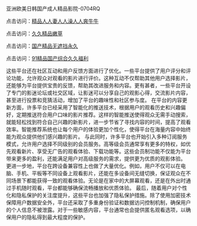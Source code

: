 亚洲欧美日韩国产成人精品影院-0704RQ

点击访问：<a href="https://vassv.pages.dev/">精品人人妻人人澡人人爽牛牛</a>

点击访问：<a href="https://gsd-agv.pages.dev/">久久精品嫩草</a>

点击访问：<a href="https://gda-c7m.pages.dev/">国产精品无遮挡永久</a>

点击访问：<a href="https://tfda.pages.dev/">91精品国产综合久久福利</a>

这些平台还在社区互动和用户反馈方面进行了优化。一些平台提供了用户评分和评论功能，允许观众对观看的影片进行评价。这种互动不仅帮助其他用户选择影片，还能够为平台提供宝贵的反馈，帮助其改进服务和内容。更有甚者，一些平台开设了专门的影迷论坛或社交区域，让影迷可以分享自己的观影心得，交流影片内容，甚至进行投票和竞猜活动，增加了平台的趣味性和社区参与度。
在平台的内容更新方面，许多平台已经采用了智能化的推送技术，根据用户的观看历史和兴趣偏好，定期推送符合用户口味的影片推荐。这样的智能推送使得观众无需手动搜索，就能轻松找到符合自己兴趣的新影片，进一步节省了寻找内容的时间，提高了观看效率。智能推荐系统也让每个用户的体验更加个性化，使得平台在海量内容中始终能为观众提供他们感兴趣的影片。
与此同时，许多平台也开始引入多种订阅服务模式，允许用户选择不同级别的会员服务。高等级会员通常享有更多的特权，如优先观看新片、享受无广告的观看体验、下载功能等。这些会员制功能不仅能为平台带来更多的盈利，还能满足用户对高级服务的需求，提供更为优质的观影体验。
更进一步地，平台在跨设备兼容性上也做了大量优化。例如，用户不仅可以在电脑、手机、平板等不同设备上观看影片，还能在多设备间无缝切换，保证观众在不同场景下都能获得一致的观看体验。无论是在家中的大屏幕观看，还是在外出时通过手机随时观看，平台都能够确保流畅播放和优质体验。
最后，随着用户对个性化和隐私保护的关注度提升，这些平台也加强了隐私保护措施。除了使用加密技术保障用户数据安全外，平台还采取了多重身份验证和数据访问控制机制，确保用户的个人信息不被泄露。对于一些敏感内容，平台通常也会提供匿名观看选项，以确保用户的隐私得到最大程度的保护。

<span style="display:none;">[Canonical link](https://github.com/Q20250704/So13 ）</span>
